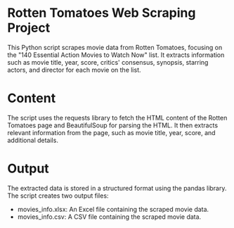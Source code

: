 # Rotten Tomatoes Web Scraping Project
This Python script scrapes movie data from Rotten Tomatoes, focusing on the "140 Essential Action Movies to Watch Now" list.
It extracts information such as movie title, year, score, critics' consensus, synopsis, starring actors, and director for each movie on the list.

# Content
The script uses the requests library to fetch the HTML content of the Rotten Tomatoes page and BeautifulSoup for parsing the HTML. It then extracts relevant information from the page, such as movie title, year, score, and additional details.

# Output
The extracted data is stored in a structured format using the pandas library. The script creates two output files:

* movies_info.xlsx: An Excel file containing the scraped movie data.
* movies_info.csv: A CSV file containing the scraped movie data.
